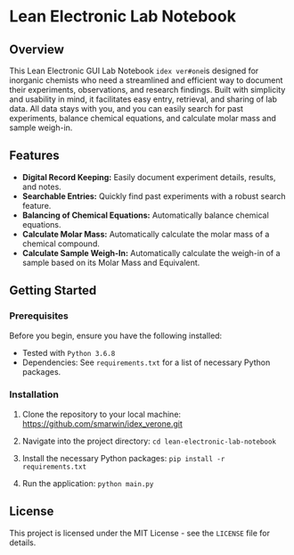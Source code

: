 # Lean Electronic Lab Notebook

## Overview

This Lean Electronic GUI Lab Notebook `idex ver#one`is designed for inorganic chemists who need a streamlined and efficient way to document their experiments, observations, and research findings. Built with simplicity and usability in mind, it facilitates easy entry, retrieval, and sharing of lab data. All data stays with you, and you can easily search for past experiments, balance chemical equations, and calculate molar mass and sample weigh-in.

## Features

- **Digital Record Keeping:** Easily document experiment details, results, and notes.
- **Searchable Entries:** Quickly find past experiments with a robust search feature.
- **Balancing of Chemical Equations:** Automatically balance chemical equations.
- **Calculate Molar Mass:** Automatically calculate the molar mass of a chemical compound.
- **Calculate Sample Weigh-In:** Automatically calculate the weigh-in of a sample based on its Molar Mass and Equivalent.

## Getting Started

### Prerequisites

Before you begin, ensure you have the following installed:

- Tested with `Python 3.6.8`
- Dependencies: See `requirements.txt` for a list of necessary Python packages.

### Installation

1. Clone the repository to your local machine:
   https://github.com/smarwin/idex_verone.git

2. Navigate into the project directory:
   `cd lean-electronic-lab-notebook`

3. Install the necessary Python packages:
   `pip install -r requirements.txt`

4. Run the application:
   `python main.py`

## License

This project is licensed under the MIT License - see the `LICENSE` file for details.
